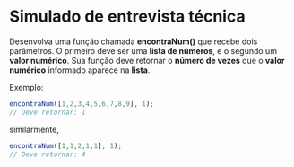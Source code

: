 # Simulado de entrevista técnica

Desenvolva uma função chamada **encontraNum()** que recebe dois parâmetros. O primeiro deve ser uma **lista de números**, e o segundo um **valor numérico**. Sua função deve retornar o **número de vezes** que o **valor numérico** informado aparece na **lista**.

Exemplo:
```Javascript
encontraNum([1,2,3,4,5,6,7,8,9], 1); 
// Deve retornar: 1
```
similarmente,
```Javascript
encontraNum([1,1,2,1,1], 1);
// Deve retornar: 4
```
